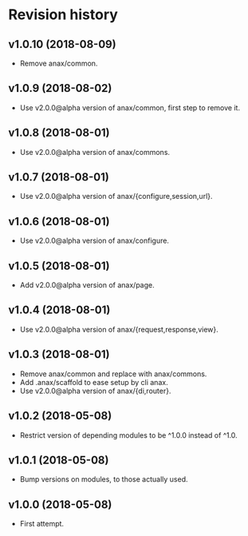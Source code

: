 Revision history
=================================



v1.0.10 (2018-08-09)
---------------------------------

* Remove anax/common.



v1.0.9 (2018-08-02)
---------------------------------

* Use v2.0.0@alpha version of anax/common, first step to remove it.



v1.0.8 (2018-08-01)
---------------------------------

* Use v2.0.0@alpha version of anax/commons. 



v1.0.7 (2018-08-01)
---------------------------------

* Use v2.0.0@alpha version of anax/{configure,session,url}. 



v1.0.6 (2018-08-01)
---------------------------------

* Use v2.0.0@alpha version of anax/configure. 



v1.0.5 (2018-08-01)
---------------------------------

* Add v2.0.0@alpha version of anax/page. 



v1.0.4 (2018-08-01)
---------------------------------

* Use v2.0.0@alpha version of anax/{request,response,view}. 



v1.0.3 (2018-08-01)
---------------------------------

* Remove anax/common and replace with anax/commons.
* Add .anax/scaffold to ease setup by cli anax.
* Use v2.0.0@alpha version of anax/{di,router}. 



v1.0.2 (2018-05-08)
---------------------------------

* Restrict version of depending modules to be ^1.0.0 instead of ^1.0.



v1.0.1 (2018-05-08)
---------------------------------

* Bump versions on modules, to those actually used.



v1.0.0 (2018-05-08)
---------------------------------

* First attempt.
